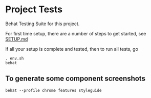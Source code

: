 # Project Tests

Behat Testing Suite for this project.

For first time setup, there are a number of steps to get started,
see [SETUP.md](SETUP.md)

If all your setup is complete and tested, then to run all tests, go

    . env.sh
    behat

## To generate some component screenshots

    behat --profile chrome features styleguide